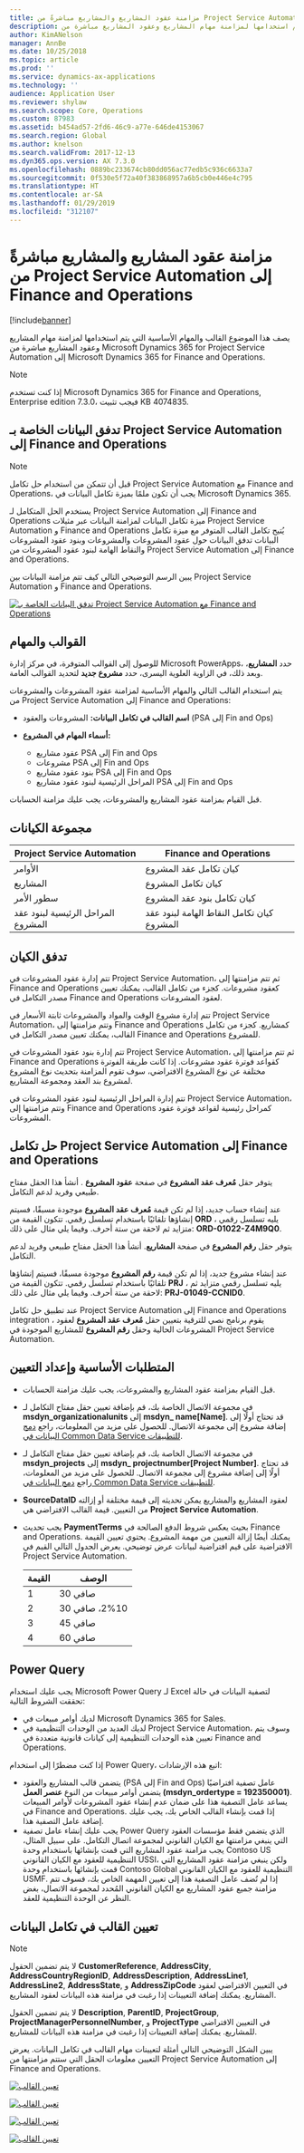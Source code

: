 ```yaml
---
title: مزامنة عقود المشاريع والمشاريع مباشرةً من Project Service Automation إلى Finance and Operations
description: يصف هذا الموضوع القالب والمهام الأساسية التي يتم استخدامها لمزامنة مهام المشاريع وعقود المشاريع مباشرة من Microsoft Dynamics 365 for Project Service Automation إلى Microsoft Dynamics 365 for Finance and Operations.
author: KimANelson
manager: AnnBe
ms.date: 10/25/2018
ms.topic: article
ms.prod: ''
ms.service: dynamics-ax-applications
ms.technology: ''
audience: Application User
ms.reviewer: shylaw
ms.search.scope: Core, Operations
ms.custom: 87983
ms.assetid: b454ad57-2fd6-46c9-a77e-646de4153067
ms.search.region: Global
ms.author: knelson
ms.search.validFrom: 2017-12-13
ms.dyn365.ops.version: AX 7.3.0
ms.openlocfilehash: 0889bc233674cb80dd056ac77edb5c936c6633a7
ms.sourcegitcommit: 0f530e5f72a40f383868957a6b5cb0e446e4c795
ms.translationtype: HT
ms.contentlocale: ar-SA
ms.lasthandoff: 01/29/2019
ms.locfileid: "312107"
---
```

# <a name="synchronize-project-contracts-and-projects-directly-from-project-service-automation-to-finance-and-operations"></a>مزامنة عقود المشاريع والمشاريع مباشرةً من Project Service Automation إلى Finance and Operations

[!include[banner](../includes/banner.md)]

يصف هذا الموضوع القالب والمهام الأساسية التي يتم استخدامها لمزامنة مهام المشاريع وعقود المشاريع مباشرة من Microsoft Dynamics 365 for Project Service Automation إلى Microsoft Dynamics 365 for Finance and Operations.

> [!NOTE] 
> إذا كنت تستخدم Microsoft Dynamics 365 for Finance and Operations, Enterprise edition 7.3.0، فيجب تثبيت KB 4074835.

## <a name="data-flow-for-project-service-automation-to-finance-and-operations"></a>تدفق البيانات الخاصة بـ Project Service Automation إلى Finance and Operations

> [!NOTE]
> قبل أن تتمكن من استخدام حل تكامل Project Service Automation مع Finance and Operations، يجب أن تكون ملمًا بميزة تكامل البيانات في Microsoft Dynamics 365.

يستخدم الحل المتكامل لـ Project Service Automation إلى Finance and Operations ميزة تكامل البيانات لمزامنة البيانات عبر مثيلات Project Service Automation و Finance and Operations يُتيح تكامل القالب المتوفر مع ميزة تكامل البيانات تدفق البيانات حول عقود المشروعات والمشروعات وبنود عقود المشروعات والنقاط الهامة لبنود عقود المشروعات من Project Service Automation إلى Finance and Operations.

يبين الرسم التوضيحي التالي كيف تتم مزامنة البيانات بين Project Service Automation و Finance and Operations.

[![تدفق البيانات الخاصة بـ Project Service Automation مع Finance and Operations](./media/ProjectsAndContractsFlow.JPG)](./media/ProjectsAndContractsFlow.JPG)

## <a name="templates-and-tasks"></a>القوالب والمهام

للوصول إلى القوالب المتوفرة، في مركز إدارة Microsoft PowerApps، حدد **المشاريع**، وبعد ذلك، في الزاوية العلوية اليسرى، حدد **مشروع جديد** لتحديد القوالب العامة.

يتم استخدام القالب التالي والمهام الأساسية لمزامنة عقود المشروعات والمشروعات من Project Service Automation إلى Finance and Operations:

- **اسم القالب في تكامل البيانات:** المشروعات والعقود (PSA إلى Fin and Ops)
- **أسماء المهام في المشروع:**

    - عقود مشاريع PSA إلى Fin and Ops
    - مشروعات PSA إلى Fin and Ops
    - بنود عقود مشاريع PSA إلى Fin and Ops
    - المراحل الرئيسية لبنود عقود مشاريع PSA إلى Fin and Ops

قبل القيام بمزامنة عقود المشاريع والمشروعات، يجب عليك مزامنة الحسابات.

## <a name="entity-set"></a>مجموعة الكيانات

| Project Service Automation       | Finance and Operations                                 |
|----------------------------------|--------------------------------------------------------|
| الأوامر                           | كيان تكامل عقد المشروع                |
| المشاريع                         | كيان تكامل المشروع                         |
| سطور الأمر                      | كيان تكامل بنود عقد المشروع           |
| المراحل الرئيسية لبنود عقد المشروع | كيان تكامل النقاط الهامة لبنود عقد المشروع |

## <a name="entity-flow"></a>تدفق الكيان

تتم إدارة عقود المشروعات في Project Service Automation، ثم تتم مزامنتها إلى Finance and Operations كعقود مشروعات. كجزء من تكامل القالب، يمكنك تعيين مصدر التكامل في Finance and Operations لعقود المشروعات.

تتم إدارة مشروع الوقت والمواد والمشروعات ثابتة الأسعار في Project Service Automation، وتتم مزامنتها إلى Finance and Operations كمشاريع. كجزء من تكامل القالب، يمكنك تعيين مصدر التكامل في Finance and Operations للمشروع.

تتم إدارة بنود عقود المشروعات في Project Service Automation، ثم تتم مزامنتها إلى Finance and Operations كقواعد فوترة عقود مشروعات. إذا كانت طريقة الفوترة مختلفة عن نوع المشروع الافتراضي، سوف تقوم المزامنة بتحديث نوع المشروع لمشروع بند العقد ومجموعة المشاريع.

تتم إدارة المراحل الرئيسية لبنود عقود المشروعات في Project Service Automation، وتتم مزامنتها إلى Finance and Operations كمراحل رئيسية لقواعد فوترة عقود المشروعات.

## <a name="project-service-automation-to-finance-and-operations-integration-solution"></a>حل تكامل Project Service Automation إلى Finance and Operations

يتوفر حقل **مُعرف عقد المشروع** في صفحة **عقود المشروع** . أنشأ هذا الحقل مفتاح طبيعي وفريد لدعم التكامل.

عند إنشاء حساب جديد، إذا لم تكن قيمة **مُعرف عقد المشروع** موجودة مسبقًا، فسيتم إنشاؤها تلقائيًا باستخدام تسلسل رقمي. تتكون القيمة من **ORD** ، يليه تسلسل رقمي متزايد ثم لاحقة من ستة أحرف. وفيما يلي مثال على ذلك: **ORD-01022-Z4M9Q0**.

يتوفر حقل **رقم المشروع** في صفحة **المشاريع**. أنشأ هذا الحقل مفتاح طبيعي وفريد لدعم التكامل.

عند إنشاء مشروع جديد، إذا لم تكن قيمة **رقم المشروع** موجودة مسبقًا، فسيتم إنشاؤها تلقائيًا باستخدام تسلسل رقمي. تتكون القيمة من **PRJ** ، يليه تسلسل رقمي متزايد ثم لاحقة من ستة أحرف. وفيما يلي مثال على ذلك: **PRJ-01049-CCNID0**.

عند تطبيق حل تكامل Project Service Automation إلى Finance and Operations integration <TO DO: link in the top level document link where we will be adding the instructions for applying the PSA solution> ، يقوم برنامج نصي للترقية بتعيين حقل **مُعرف عقد المشروع** لعقود المشروعات الحالية وحقل **رقم المشروع** للمشاريع الموجودة في Project Service Automation.

## <a name="prerequisites-and-mapping-setup"></a>المتطلبات الأساسية وإعداد التعيين

- قبل القيام بمزامنة عقود المشاريع والمشروعات، يجب عليك مزامنة الحسابات.
- في مجموعة الاتصال الخاصة بك، قم بإضافة تعيين حقل مفتاح التكامل لـ **msdyn\_‎organizationalunits** إلى **msdyn\_ name\[Name\]**. قد تحتاج أولًا إلى إضافة مشروع إلى مجموعة الاتصال. للحصول على مزيد من المعلومات، راجع [دمج البيانات في Common Data Service للتطبيقات](https://docs.microsoft.com/en-us/powerapps/administrator/data-integrator).
- في مجموعة الاتصال الخاصة بك، قم بإضافة تعيين حقل مفتاح التكامل لـ **msdyn\_‎projects‎** إلى **msdyn\_ projectnumber\[Project Number\]**. قد تحتاج أولًا إلى إضافة مشروع إلى مجموعة الاتصال. للحصول على مزيد من المعلومات، راجع [دمج البيانات في Common Data Service للتطبيقات](https://docs.microsoft.com/en-us/powerapps/administrator/data-integrator).
- **SourceDataID** لعقود المشاريع والمشاريع يمكن تحديثه إلى قيمة مختلفة أو إزالته من التعيين. قيمة القالب الافتراضي هي **Project Service Automation**.
- يجب تحديث **PaymentTerms** بحيث يعكس شروط الدفع الصالحة في Finance and Operations. يمكنك أيضًا إزالة التعيين من مهمة المشروع. يحتوي تعيين القيمة الافتراضية على قيم افتراضية لبيانات عرض توضيحي. يعرض الجدول التالي القيم في Project Service Automation.

    | القيمة | الوصف   |
    |-------|---------------|
    | 1     | صافي 30        |
    | 2     | ‏‫2%10، صافي 30 |
    | 3     | صافي 45        |
    | 4     | صافي 60        |

## <a name="power-query"></a>Power Query

يجب عليك استخدام Microsoft Power Query لـ Excel لتصفية البيانات في حالة تحققت الشروط التالية:

- لديك أوامر مبيعات في Microsoft Dynamics 365 for Sales.
- لديك العديد من الوحدات التنظيمية في Project Service Automation، وسوف يتم تعيين هذه الوحدات التنظيمية إلى كيانات قانونية متعددة في Finance and Operations.

إذا كنت مضطرًا إلى استخدام Power Query، اتبع هذه الإرشادات:

- يتضمن قالب المشاريع والعقود (PSA إلى Fin and Ops) عامل تصفية افتراضيًا يتضمن أوامر مبيعات من النوع **عنصر العمل (msdyn\_ordertype = 192350001)**. يساعد عامل التصفية هذا على ضمان عدم إنشاء عقود المشروعات لأوامر المبيعات في Finance and Operations. إذا قمت بإنشاء القالب الخاص بك، يجب عليك إضافة عامل التصفية هذا.
- يجب عليك إنشاء عامل تصفية Power Query الذي يتضمن فقط مؤسسات العقود التي ينبغي مزامنتها مع الكيان القانوني لمجموعة اتصال التكامل. على سبيل المثال، يجب مزامنة عقود المشاريع التي قمت بإنشائها باستخدام وحدة Contoso US التنظيمية للعقود مع الكيان القانوني USSI، ولكن ينبغي مزامنة عقود المشاريع التي قمت بإنشائها باستخدام وحدة Contoso Global التنظيمية للعقود مع الكيان القانوني USMF. إذا لم تُضف عامل التصفية هذا إلى تعيين المهمة الخاص بك، فسوف تتم مزامنة جميع عقود المشاريع مع الكيان القانوني المُحدد لمجموعة الاتصال، بغض النظر عن الوحدة التنظيمية للعقد.

## <a name="template-mapping-in-data-integration"></a>تعيين القالب في تكامل البيانات

> [!NOTE] 
> لا يتم تضمين الحقول **CustomerReference**, **AddressCity**, **AddressCountryRegionID**, **AddressDescription**, **AddressLine1**, **AddressLine2**, **AddressState**, و **AddressZipCode** في التعيين الافتراضي لعقود المشاريع. يمكنك إضافة التعيينات إذا رغبت في مزامنة هذه البيانات لعقود المشاريع.
>
> لا يتم تضمين الحقول **Description**, **ParentID**, **ProjectGroup**, **ProjectManagerPersonnelNumber**, و **ProjectType** في التعيين الافتراضي للمشاريع. يمكنك إضافة التعيينات إذا رغبت في مزامنة هذه البيانات للمشاريع.

يبين الشكل التوضيحي التالي أمثلة لتعيينات مهام القالب في تكامل البيانات. يعرض التعيين معلومات الحقل التي ستتم مزامنتها من Project Service Automation إلى Finance and Operations.

[![تعيين القالب](./media/ProjectContractTemplateMapping.JPG)](./media/ProjectContractTemplateMapping.JPG)

[![تعيين القالب](./media/ProjectTemplateMapping.JPG)](./media/ProjectTemplateMapping.JPG)

[![تعيين القالب](./media/ProjectContractLinesMapping.JPG)](./media/ProjectContractLinesMapping.JPG)

[![تعيين القالب](./media/ProjectContractLineMilestonesMapping.JPG)](./media/ProjectContractLineMilestonesMapping.JPG)
